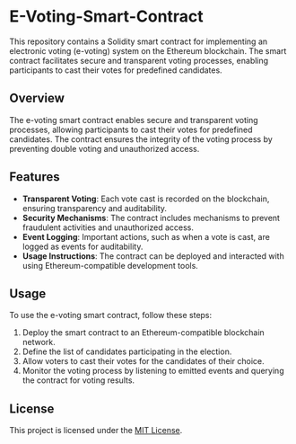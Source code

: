 # E-Voting-Smart-Contract
This repository contains a Solidity smart contract for implementing an electronic voting (e-voting) system on the Ethereum blockchain. The smart contract facilitates secure and transparent voting processes, enabling participants to cast their votes for predefined candidates.

## Overview

The e-voting smart contract enables secure and transparent voting processes, allowing participants to cast their votes for predefined candidates. The contract ensures the integrity of the voting process by preventing double voting and unauthorized access.

## Features

- **Transparent Voting**: Each vote cast is recorded on the blockchain, ensuring transparency and auditability.
- **Security Mechanisms**: The contract includes mechanisms to prevent fraudulent activities and unauthorized access.
- **Event Logging**: Important actions, such as when a vote is cast, are logged as events for auditability.
- **Usage Instructions**: The contract can be deployed and interacted with using Ethereum-compatible development tools.

## Usage

To use the e-voting smart contract, follow these steps:

1. Deploy the smart contract to an Ethereum-compatible blockchain network.
2. Define the list of candidates participating in the election.
3. Allow voters to cast their votes for the candidates of their choice.
4. Monitor the voting process by listening to emitted events and querying the contract for voting results.

## License

This project is licensed under the [MIT License](LICENSE).

